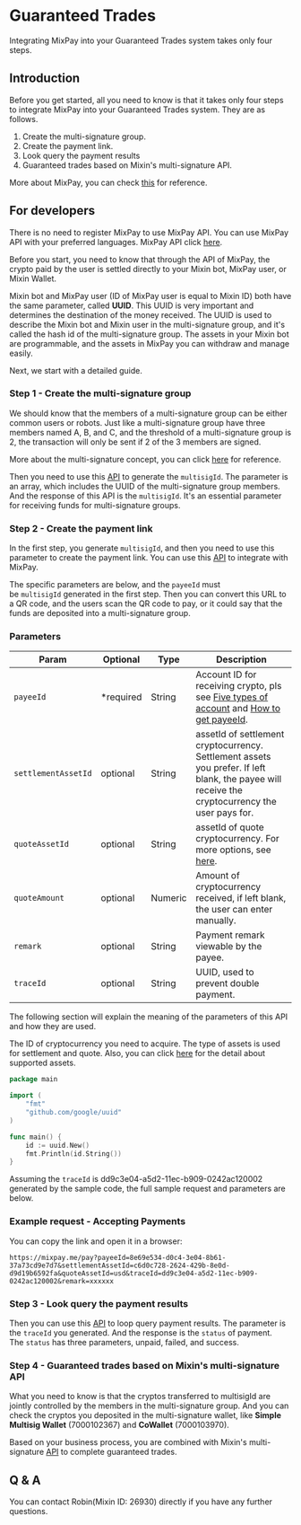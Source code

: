 # Guaranteed Trades

Integrating MixPay into your Guaranteed Trades system takes only four steps.

## Introduction

Before you get started, all you need to know is that it takes only four steps to integrate MixPay into your Guaranteed Trades system. They are as follows.

1.  Create the multi-signature group.
2.  Create the payment link.
3.  Look query the payment results
4.  Guaranteed trades based on Mixin's multi-signature API.

More about MixPay, you can check [this](/guides/introduction) for reference.

## For developers

There is no need to register MixPay to use MixPay API. You can use MixPay API with your preferred languages. MixPay API click [here](/api/overview).

Before you start, you need to know that through the API of MixPay, the crypto paid by the user is settled directly to your Mixin bot, MixPay user, or Mixin Wallet.

Mixin bot and MixPay user (ID of MixPay user is equal to Mixin ID) both have the same parameter, called **UUID**. This UUID is very important and determines the destination of the money received. The UUID is used to describe the Mixin bot and Mixin user in the multi-signature group, and it's called the hash id of the multi-signature group. The assets in your Mixin bot are programmable, and the assets in MixPay you can withdraw and manage easily.

Next, we start with a detailed guide.

### Step 1 - Create the multi-signature group

We should know that the members of a multi-signature group can be either common users or robots. Just like a multi-signature group have three members named A, B, and C, and the threshold of a multi-signature group is 2, the transaction will only be sent if 2 of the 3 members are signed.

More about the multi-signature concept, you can click [here](https://developers.mixin.one/docs/mainnet/concepts/multisig) for reference.

Then you need to use this [API](/api/multisig/get-multisig-id) to generate the `multisigId`. The parameter is an array, which includes the UUID of the multi-signature group members. And the response of this API is the `multisigId`. It's an essential parameter for receiving funds for multi-signature groups.

### Step 2 - Create the payment link

In the first step, you generate `multisigId`, and then you need to use this parameter to create the payment link. You can use this [API](/api/payments/pay) to integrate with MixPay.

The specific parameters are below, and the `payeeId` must be `multisigId` generated in the first step. Then you can convert this URL to a QR code, and the users scan the QR code to pay, or it could say that the funds are deposited into a multi-signature group.

### Parameters

|  Param | Optional | Type | Description |
| --- | --- | --- | --- |
| `payeeId` | <span class="required">*required</span> | String | Account ID for receiving crypto, pls see [Five types of account](/guides/getting-started#account) and [How to get payeeId](/guides/getting-started#payee-id). |
| `settlementAssetId` | optional | String | assetId of settlement cryptocurrency. Settlement assets you prefer. If left blank, the payee will receive the cryptocurrency the user pays for. |
| `quoteAssetId` | optional | String | assetId of quote cryptocurrency. For more options, see [here](/api/assets/quote-assets).|
| `quoteAmount` | optional | Numeric | Amount of cryptocurrency received, if left blank, the user can enter manually. |
| `remark` | optional | String | Payment remark viewable by the payee. |
| `traceId` | optional | String | UUID, used to prevent double payment. |

The following section will explain the meaning of the parameters of this API and how they are used.

The ID of cryptocurrency you need to acquire. The type of assets is used for settlement and quote. Also, you can click [here](/guides/assets) for the detail about supported assets.


```go
package main

import (
    "fmt"
    "github.com/google/uuid"
)

func main() {
    id := uuid.New()
    fmt.Println(id.String())
}
```

Assuming the `traceId` is dd9c3e04-a5d2-11ec-b909-0242ac120002 generated by the sample code, the full sample request and parameters are below.

### Example request - Accepting Payments

You can copy the link and open it in a browser:

```
https://mixpay.me/pay?payeeId=8e69e534-d0c4-3e04-8b61-37a73cd9e7d7&settlementAssetId=c6d0c728-2624-429b-8e0d-d9d19b6592fa&quoteAssetId=usd&traceId=dd9c3e04-a5d2-11ec-b909-0242ac120002&remark=xxxxxx
```

### Step 3 - Look query the payment results

Then you can use this [API](/api/payments/payments-results) to loop query payment results. The parameter is the `traceId` you generated. And the response is the `status` of payment. The `status` has three parameters, unpaid, failed, and success.

### Step 4 - Guaranteed trades based on Mixin's multi-signature API

What you need to know is that the cryptos transferred to multisigId are jointly controlled by the members in the multi-signature group. And you can check the cryptos you deposited in the multi-signature wallet, like **Simple Multisig Wallet** (7000102367) and **CoWallet** (7000103970).

Based on your business process, you are combined with Mixin's multi-signature [API](https://developers.mixin.one/docs/api/multisigs/request) to complete guaranteed trades.

## Q & A

You can contact Robin(Mixin ID: 26930) directly if you have any further questions.
